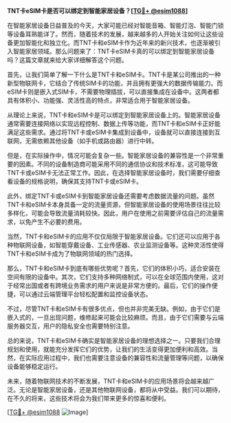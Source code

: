 **TNT卡eSIM卡是否可以绑定到智能家居设备？[[TG💪+ @esim1088](https://t.me/s/esim1088)]**

在智能家居设备日益普及的今天，大家可能已经对智能音箱、智能灯泡、智能门锁等设备耳熟能详了。然而，随着技术的发展，越来越多的人开始关注如何让这些设备更加智能化和独立化。而TNT卡和eSIM卡作为近年来的新兴技术，也逐渐被引入智能家居领域。那么问题来了：TNT卡eSIM卡真的可以绑定到智能家居设备吗？这篇文章就来给大家详细解答这个问题。

首先，让我们简单了解一下什么是TNT卡和eSIM卡。TNT卡是某公司推出的一种新型物联网卡，它结合了传统SIM卡的功能，并且拥有更强大的数据传输能力。而eSIM卡则是嵌入式SIM卡，不需要物理插拔，可以直接集成在设备中。这两者都具有体积小、功能强、灵活性高的特点，非常适合用于智能家居设备。

从理论上来说，TNT卡和eSIM卡是可以绑定到智能家居设备上的。智能家居设备通常需要连接网络以实现远程控制、数据上传等功能，而TNT卡和eSIM卡正好能满足这些需求。通过将TNT卡或eSIM卡集成到设备中，设备就可以直接连接到互联网，无需依赖其他设备（如手机或路由器）进行中转。

但是，在实际操作中，情况可能会复杂一些。智能家居设备的兼容性是一个非常重要的因素。不同的设备制造商可能采用不同的通信协议和技术标准，这可能导致TNT卡或eSIM卡无法正常工作。因此，在选择智能家居设备时，我们需要仔细查看设备的规格说明，确保其支持TNT卡或eSIM卡。

此外，绑定TNT卡或eSIM卡到智能家居设备还需要考虑数据流量的问题。虽然TNT卡和eSIM卡本身具备一定的流量资源，但智能家居设备的使用场景往往比较多样化，可能会导致流量消耗较快。因此，用户在使用之前需要评估自己的流量需求，以免产生不必要的费用。

当然，TNT卡和eSIM卡的应用不仅仅局限于智能家居设备。它们还可以应用于各种物联网设备，如智能穿戴设备、工业传感器、农业监测设备等。这种灵活性使得TNT卡和eSIM卡成为了物联网领域的热门选择。

那么，TNT卡和eSIM卡到底有哪些优势呢？首先，它们的体积小巧，适合安装在空间有限的设备中。其次，它们支持多种网络制式，可以在全球范围内使用，这对于经常出国或者有跨境业务需求的用户来说是非常方便的。最后，它们的操作便捷，可以通过云端管理平台轻松配置和监控设备状态。

不过，尽管TNT卡和eSIM卡有很多优点，但也并非完美无缺。例如，由于它们是嵌入式的，一旦出现问题，维修起来可能会比较麻烦。而且，由于它们需要与云端服务器交互，用户的隐私安全也需要特别注意。

总的来说，TNT卡和eSIM卡确实是智能家居设备的理想选择之一。只要我们合理规划和使用，就能充分发挥它们的优势，让我们的生活变得更加便利和高效。当然，在实际应用过程中，我们也需要注意设备的兼容性和流量管理等问题，以确保设备能够稳定运行。

未来，随着物联网技术的不断发展，TNT卡和eSIM卡的应用场景将会越来越广泛。无论是智能家居设备，还是其他物联网设备，都将从中受益。我们可以期待，在不久的将来，这些技术将会为我们带来更多的惊喜和便利。

[[TG💪+ @esim1088](https://t.me/s/esim1088) ![Image](https://i.postimg.cc/4NQfJmqS/Snipaste-2025-05-13-00-14-12.png)]
